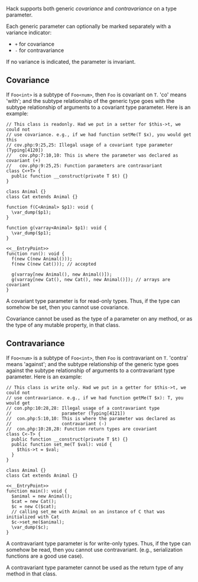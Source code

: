 Hack supports both generic *covariance* and *contravariance* on a type parameter.

Each generic parameter can optionally be marked separately with a variance indicator:
 * `+` for covariance
 * `-` for contravariance

If no variance is indicated, the parameter is invariant.

## Covariance

If `Foo<int>` is a subtype of `Foo<num>`, then `Foo` is covariant on `T`. 'co' means 'with'; and the subtype relationship of the generic
type goes with the subtype relationship of arguments to a covariant type parameter.  Here is an example:

```covariance.hack no-auto-output
// This class is readonly. Had we put in a setter for $this->t, we could not
// use covariance. e.g., if we had function setMe(T $x), you would get this
// cov.php:9:25,25: Illegal usage of a covariant type parameter (Typing[4120])
//   cov.php:7:10,10: This is where the parameter was declared as covariant (+)
//   cov.php:9:25,25: Function parameters are contravariant
class C<+T> {
  public function __construct(private T $t) {}
}

class Animal {}
class Cat extends Animal {}

function f(C<Animal> $p1): void {
  \var_dump($p1);
}

function g(varray<Animal> $p1): void {
  \var_dump($p1);
}

<<__EntryPoint>>
function run(): void {
  f(new C(new Animal()));
  f(new C(new Cat())); // accepted

  g(varray[new Animal(), new Animal()]);
  g(varray[new Cat(), new Cat(), new Animal()]); // arrays are covariant
}
```

A covariant type parameter is for read-only types. Thus, if the type can somehow be set, then you cannot use covariance.

Covariance cannot be used as the type of a parameter on any method, or as the type of any mutable property, in that class.

## Contravariance

If `Foo<num>` is a subtype of `Foo<int>`, then `Foo` is contravariant on `T`. 'contra' means 'against'; and the subtype relationship
of the generic type goes against the subtype relationship of arguments to a contravariant type parameter.  Here is an example:

```contravariance.hack no-auto-output
// This class is write only. Had we put in a getter for $this->t, we could not
// use contravariance. e.g., if we had function getMe(T $x): T, you would get
// con.php:10:28,28: Illegal usage of a contravariant type
//                   parameter (Typing[4121])
//  con.php:5:10,10: This is where the parameter was declared as
//                   contravariant (-)
//  con.php:10:28,28: Function return types are covariant
class C<-T> {
  public function __construct(private T $t) {}
  public function set_me(T $val): void {
    $this->t = $val;
  }
}

class Animal {}
class Cat extends Animal {}

<<__EntryPoint>>
function main(): void {
  $animal = new Animal();
  $cat = new Cat();
  $c = new C($cat);
  // calling set_me with Animal on an instance of C that was initialized with Cat
  $c->set_me($animal);
  \var_dump($c);
}
```

A contravariant type parameter is for write-only types. Thus, if the type can somehow be read, then you cannot use
contravariant. (e.g., serialization functions are a good use case).

A contravariant type parameter cannot be used as the return type of any method in that class.
